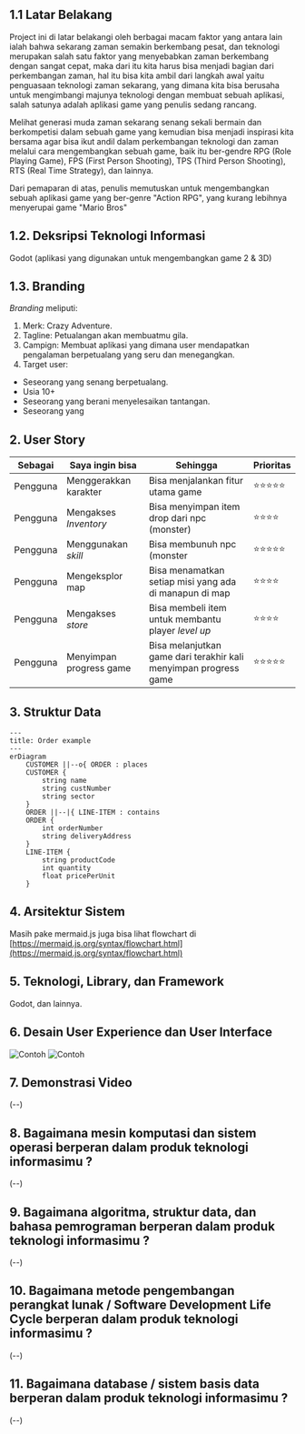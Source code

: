 ## 1.1 Latar Belakang

Project ini di latar belakangi oleh berbagai macam faktor yang antara lain ialah bahwa sekarang zaman semakin berkembang pesat, dan teknologi merupakan salah satu faktor yang menyebabkan zaman berkembang dengan sangat cepat, maka dari itu kita harus bisa menjadi bagian dari perkembangan zaman, hal itu bisa kita ambil dari langkah awal yaitu penguasaan teknologi zaman sekarang, yang dimana kita bisa berusaha untuk mengimbangi majunya teknologi dengan membuat sebuah aplikasi, salah satunya adalah aplikasi game yang penulis sedang rancang.

Melihat generasi muda zaman sekarang senang sekali bermain dan berkompetisi dalam sebuah game yang kemudian bisa menjadi inspirasi kita bersama agar bisa ikut andil dalam perkembangan teknologi dan zaman melalui cara mengembangkan sebuah game, baik itu ber-gendre RPG (Role Playing Game), FPS (First Person Shooting), TPS (Third Person Shooting), RTS (Real Time Strategy), dan lainnya.

Dari pemaparan di atas, penulis memutuskan untuk mengembangkan sebuah aplikasi game yang ber-genre "Action RPG", yang kurang lebihnya menyerupai game "Mario Bros"

## 1.2. Deksripsi Teknologi Informasi

Godot (aplikasi yang digunakan untuk mengembangkan game 2 & 3D)

## 1.3. Branding

*Branding* meliputi:
1. Merk: Crazy Adventure.
2. Tagline: Petualangan akan membuatmu gila.
3. Campign: Membuat aplikasi yang dimana user mendapatkan pengalaman berpetualang yang seru dan menegangkan.
4. Target user:
- Seseorang yang senang berpetualang.
- Usia 10+
- Seseorang yang berani menyelesaikan tantangan.
- Seseorang yang

## 2. User Story

Sebagai | Saya ingin bisa | Sehingga | Prioritas
---|---|---|---
Pengguna | Menggerakkan karakter | Bisa menjalankan fitur utama game | ⭐⭐⭐⭐⭐
Pengguna | Mengakses *Inventory* | Bisa menyimpan item drop dari npc (monster) | ⭐⭐⭐⭐
Pengguna | Menggunakan *skill* | Bisa membunuh npc (monster | ⭐⭐⭐⭐⭐
Pengguna | Mengeksplor map | Bisa menamatkan setiap misi yang ada di manapun di map | ⭐⭐⭐⭐
Pengguna | Mengakses  *store* | Bisa membeli item untuk membantu player *level up* | ⭐⭐⭐⭐
Pengguna | Menyimpan progress game | Bisa melanjutkan game dari terakhir kali menyimpan progress game | ⭐⭐⭐⭐⭐


## 3. Struktur Data
```
---
title: Order example
---
erDiagram
    CUSTOMER ||--o{ ORDER : places
    CUSTOMER {
        string name
        string custNumber
        string sector
    }
    ORDER ||--|{ LINE-ITEM : contains
    ORDER {
        int orderNumber
        string deliveryAddress
    }
    LINE-ITEM {
        string productCode
        int quantity
        float pricePerUnit
    }
```

## 4. Arsitektur Sistem

Masih pake mermaid.js juga bisa lihat flowchart di [https://mermaid.js.org/syntax/flowchart.html](https://mermaid.js.org/syntax/flowchart.html)

## 5. Teknologi, Library, dan Framework

Godot, dan lainnya.

## 6. Desain User Experience dan User Interface

![Contoh](https://media.pocketgamer.com/artwork/na-jkjt/mage-gauntlet-iphone-1.jpg)
![Contoh](https://i.pinimg.com/originals/51/bf/c9/51bfc989e70dd48cf5af4a9bebbd9f41.gif)

## 7. Demonstrasi Video

(--)

## 8. Bagaimana mesin komputasi dan sistem operasi berperan dalam produk teknologi informasimu ?

(--)

## 9. Bagaimana algoritma, struktur data, dan bahasa pemrograman berperan dalam produk teknologi informasimu ?

(--)

## 10. Bagaimana metode pengembangan perangkat lunak / Software Development Life Cycle berperan dalam produk teknologi informasimu ?

(--)

## 11. Bagaimana database / sistem basis data berperan dalam produk teknologi informasimu ?

(--)